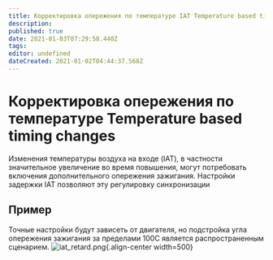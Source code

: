 ```yaml
---
title: Корректировка опережения по температуре IAT Temperature based timing changes
description: 
published: true
date: 2021-01-03T07:29:58.440Z
tags: 
editor: undefined
dateCreated: 2021-01-02T04:44:37.568Z
---
```


# Корректировка опережения по температуре Temperature based timing changes
Изменения температуры воздуха на входе (IAT), в частности значительное увеличение во время повышения, могут потребовать включения дополнительного опережения зажигания. Настройки задержки IAT позволяют эту регулировку синхронизации

## Пример
Точные настройки будут зависеть от двигателя, но подстройка угла опережения зажигания за пределами 100C является распространенным сценарием.
![iat_retard.png](/img/ignition/iat_retard.png){.align-center width=500}